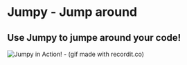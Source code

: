 # Jumpy - Jump around

## Use Jumpy to jumpe around your code!

![Jumpy in Action! - (gif made with recordit.co)](https://raw.githubusercontent.com/DavidLGoldberg/jumpy/master/jumpy.gif)
